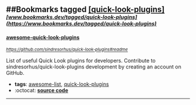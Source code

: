 ##Bookmarks tagged [[quick-look-plugins]](https://www.bookmarks.dev?q=[quick-look-plugins])
_<sup><sup>[www.bookmarks.dev/tagged/quick-look-plugins](https://www.bookmarks.dev/tagged/quick-look-plugins)</sup></sup>_
---
#### [awesome-quick-look-plugins](https://github.com/sindresorhus/quick-look-plugins#readme)
_<sup>https://github.com/sindresorhus/quick-look-plugins#readme</sup>_

List of useful Quick Look plugins for developers. Contribute to sindresorhus/quick-look-plugins development by creating an account on GitHub.
* **tags**: [awesome-list](../tagged/awesome-list.md), [quick-look-plugins](../tagged/quick-look-plugins.md)
* :octocat: **[source code](https://github.com/sindresorhus/quick-look-plugins#readme)**
---
